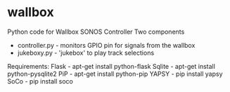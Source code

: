 wallbox
=======

Python code for Wallbox SONOS Controller
Two components
- controller.py - monitors GPIO pin for signals from the wallbox
- jukeboxy.py - 'jukebox' to play track selections

Requirements:
Flask - apt-get install python-flask
Sqlite - apt-get install python-pysqlite2
PiP - apt-get install python-pip
YAPSY - pip install yapsy
SoCo - pip install soco
